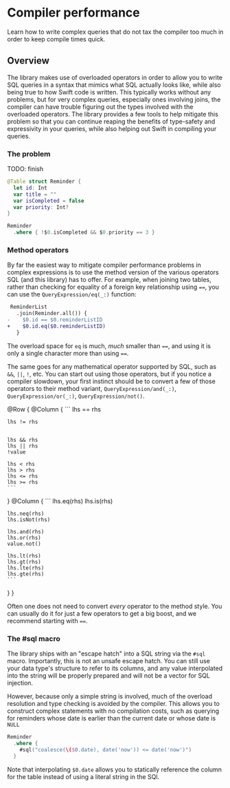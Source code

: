 # Compiler performance

Learn how to write complex queries that do not tax the compiler too much in order to keep compile
times quick.

## Overview

The library makes use of overloaded operators in order to allow you to write SQL queries in a 
syntax that mimics what SQL actually looks like, while also being true to how Swift code is written.
This typically works without any problems, but for very complex queries, especially ones involving
joins, the compiler can have trouble figuring out the types involved with the overloaded operators.
The library provides a few tools to help mitigate this problem so that you can continue reaping the
benefits of type-safety and expressivity in your queries, while also helping out Swift in compiling
your queries.

### The problem

TODO: finish

```swift
@Table struct Reminder {
  let id: Int 
  var title = ""
  var isCompleted = false 
  var priority: Int?
}

Reminder
  .where { !$0.isCompleted && $0.priority == 3 }
```

### Method operators

By far the easiest way to mitigate compiler performance problems in complex expressions is to use
the method version of the various operators SQL (and this library) has to offer. For example,
when joining two tables, rather than checking for equality of a foreign key relationship using
`==`, you can use the ``QueryExpression/eq(_:)`` function:

```diff
 ReminderList
   .join(Reminder.all()) {
-    $0.id == $0.reminderListID
+    $0.id.eq($0.reminderListID)
   }
```

The overload space for `eq` is much, _much_ smaller than `==`, and using it is only a single 
character more than using `==`.

The same goes for any mathematical operator supported by SQL, such as `&&`, `||`, `!`, etc. You can
start out using those operators, but if you notice a compiler slowdown, your first instinct should
be to convert a few of those operators to their method variant, ``QueryExpression/and(_:)``,
``QueryExpression/or(_:)``, ``QueryExpression/not()``.

@Row {
  @Column {
    ```
    lhs == rhs
    
    
    lhs != rhs
    
    
    lhs && rhs
    lhs || rhs
    !value
    
    lhs < rhs
    lhs > rhs
    lhs <= rhs
    lhs >= rhs
    ```
  }
  @Column {
    ```
    lhs.eq(rhs)
    lhs.is(rhs)
    
    lhs.neq(rhs)
    lhs.isNot(rhs)
    
    lhs.and(rhs)
    lhs.or(rhs)
    value.not()
    
    lhs.lt(rhs)
    lhs.gt(rhs)
    lhs.lte(rhs)
    lhs.gte(rhs)
    ```
  }
}

Often one does not need to convert _every_ operator to the method style. You can usually do it for
just a few operators to get a big boost, and we recommend starting with `==`.

### The #sql macro

The library ships with an "escape hatch" into a SQL string via the `#sql` macro. Importantly, this
is not an unsafe escape hatch. You can still use your data type's structure to refer to its columns,
and any value interpolated into the string will be properly prepared and will not be a vector
for SQL injection.

However, because only a simple string is involved, much of the overload resolution and type checking
is avoided by the compiler. This allows you to construct complex statements with no compilation
costs, such as querying for reminders whose date is earlier than the current date or whose 
date is `NULL`

```swift
Reminder
  .where { 
    #sql("coalesce(\($0.date), date('now')) <= date('now')")
  }
```

Note that interpolating `$0.date` allows you to statically reference the column for the table 
instead of using a literal string in the SQl.
